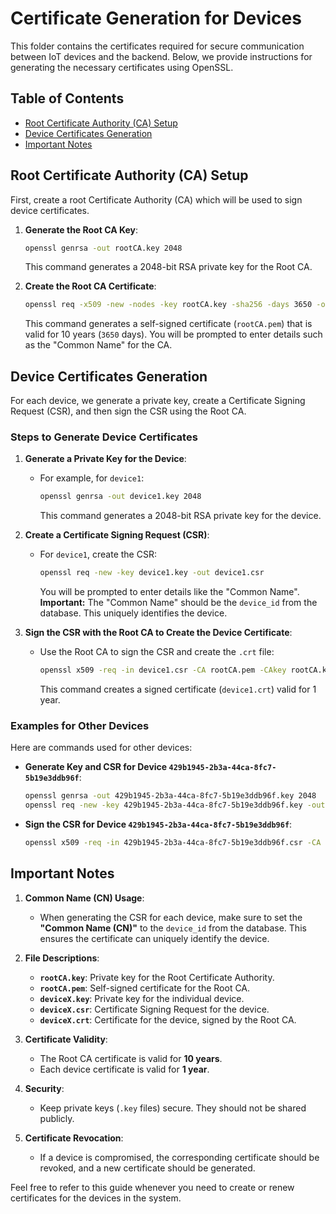 
# Certificate Generation for Devices

This folder contains the certificates required for secure communication between IoT devices and the backend. Below, we provide instructions for generating the necessary certificates using OpenSSL.

## Table of Contents
- [Root Certificate Authority (CA) Setup](#root-certificate-authority-ca-setup)
- [Device Certificates Generation](#device-certificates-generation)
- [Important Notes](#important-notes)

## Root Certificate Authority (CA) Setup

First, create a root Certificate Authority (CA) which will be used to sign device certificates.

1. **Generate the Root CA Key**:
   ```bash
   openssl genrsa -out rootCA.key 2048
   ```
   This command generates a 2048-bit RSA private key for the Root CA.

2. **Create the Root CA Certificate**:
   ```bash
   openssl req -x509 -new -nodes -key rootCA.key -sha256 -days 3650 -out rootCA.pem
   ```
   This command generates a self-signed certificate (`rootCA.pem`) that is valid for 10 years (`3650` days). You will be prompted to enter details such as the "Common Name" for the CA.

## Device Certificates Generation

For each device, we generate a private key, create a Certificate Signing Request (CSR), and then sign the CSR using the Root CA.

### Steps to Generate Device Certificates

1. **Generate a Private Key for the Device**:
   - For example, for `device1`:
     ```bash
     openssl genrsa -out device1.key 2048
     ```
     This command generates a 2048-bit RSA private key for the device.

2. **Create a Certificate Signing Request (CSR)**:
   - For `device1`, create the CSR:
     ```bash
     openssl req -new -key device1.key -out device1.csr
     ```
     You will be prompted to enter details like the "Common Name". **Important:** The "Common Name" should be the `device_id` from the database. This uniquely identifies the device.

3. **Sign the CSR with the Root CA to Create the Device Certificate**:
   - Use the Root CA to sign the CSR and create the `.crt` file:
     ```bash
     openssl x509 -req -in device1.csr -CA rootCA.pem -CAkey rootCA.key -CAcreateserial -out device1.crt -days 365 -sha256
     ```
     This command creates a signed certificate (`device1.crt`) valid for 1 year.

### Examples for Other Devices

Here are commands used for other devices:

- **Generate Key and CSR for Device `429b1945-2b3a-44ca-8fc7-5b19e3ddb96f`**:
  ```bash
  openssl genrsa -out 429b1945-2b3a-44ca-8fc7-5b19e3ddb96f.key 2048
  openssl req -new -key 429b1945-2b3a-44ca-8fc7-5b19e3ddb96f.key -out 429b1945-2b3a-44ca-8fc7-5b19e3ddb96f.csr
  ```

- **Sign the CSR for Device `429b1945-2b3a-44ca-8fc7-5b19e3ddb96f`**:
  ```bash
  openssl x509 -req -in 429b1945-2b3a-44ca-8fc7-5b19e3ddb96f.csr -CA rootCA.pem -CAkey rootCA.key -CAcreateserial -out 429b1945-2b3a-44ca-8fc7-5b19e3ddb96f.crt -days 365 -sha256
  ```

## Important Notes

1. **Common Name (CN) Usage**:
   - When generating the CSR for each device, make sure to set the **"Common Name (CN)"** to the `device_id` from the database. This ensures the certificate can uniquely identify the device.

2. **File Descriptions**:
   - **`rootCA.key`**: Private key for the Root Certificate Authority.
   - **`rootCA.pem`**: Self-signed certificate for the Root CA.
   - **`deviceX.key`**: Private key for the individual device.
   - **`deviceX.csr`**: Certificate Signing Request for the device.
   - **`deviceX.crt`**: Certificate for the device, signed by the Root CA.

3. **Certificate Validity**:
   - The Root CA certificate is valid for **10 years**.
   - Each device certificate is valid for **1 year**.

4. **Security**:
   - Keep private keys (`.key` files) secure. They should not be shared publicly.

5. **Certificate Revocation**:
   - If a device is compromised, the corresponding certificate should be revoked, and a new certificate should be generated.

Feel free to refer to this guide whenever you need to create or renew certificates for the devices in the system.


